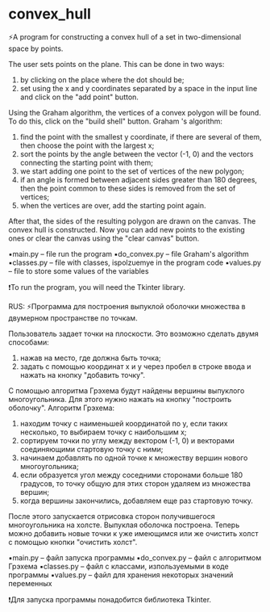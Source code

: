 # convex_hull
⚡️A program for constructing a convex hull of a set in two-dimensional space by points.

The user sets points on the plane. This can be done in two ways:
1) by clicking on the place where the dot should be;
2) set using the x and y coordinates separated by a space in the input line and click on the "add point" button.

Using the Graham algorithm, the vertices of a convex polygon will be found. To do this, click on the "build shell" button. Graham 's algorithm:
1) find the point with the smallest y coordinate, if there are several of them, then choose the point with the largest x;
2) sort the points by the angle between the vector (-1, 0) and the vectors connecting the starting point with them;
3) we start adding one point to the set of vertices of the new polygon;
4) if an angle is formed between adjacent sides greater than 180 degrees, then the point common to these sides is removed from the set of vertices;
5) when the vertices are over, add the starting point again.

After that, the sides of the resulting polygon are drawn on the canvas. The convex hull is constructed.
Now you can add new points to the existing ones or clear the canvas using the "clear canvas" button.

▪️main.py – file run the program
▪️do_convex.py – file Graham's algorithm 
▪️classes.py – file with classes, ispolzuemye in the program code
▪️values.py – file to store some values of the variables

❗️To run the program, you will need the Tkinter library.

RUS:
⚡️Программа для построения выпуклой оболочки множества в двумерном пространстве по точкам.

Пользователь задает точки на плоскости. Это возможно сделать двумя способами:
1) нажав на место, где должна быть точка;
2) задать с помощью координат x и y через пробел в строке ввода и нажать на кнопку "добавить точку".

С помощью алгоритма Грэхема будут найдены вершины выпуклого многоугольника. Для этого нужно нажать на кнопку "построить оболочку". Алгоритм Грэхема:
1) находим точку с наименьшей координатой по y, если таких несколько, то выбираем точку с наибольшим x;
2) сортируем точки по углу между вектором (-1, 0) и векторами соединяющими стартовую точку с ними;
3) начинаем добавлять по одной точке к множеству вершин нового многоугольника;
4) если образуется угол между соседними сторонами больше 180 градусов, то точку общую для этих сторон удаляем из множества вершин;
5) когда вершины закончились, добавляем еще раз стартовую точку.

После этого запускается отрисовка сторон получившегося многоугольника на холсте. Выпуклая оболочка построена.
Теперь можно добавить новые точки к уже имеющимся или же очистить холст с помощью кнопки "очистить холст".

▪️main.py – файл запуска программы
▪️do_convex.py – файл с алгоритмом Грэхема
▪️classes.py – файл с классами, изпользуемыми в коде программы
▪️values.py – файл для хранения некоторых значений переменных

❗️Для запуска программы понадобится библиотека Tkinter.
